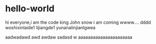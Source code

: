 # hello-world

hi everyone,i am the code king 
John snow
i am coming
wwww....
dddd
woshixinlaide1
lijiangde1
yunanalinjianlgwea

aadwadawd awd awdaw 
sadasd w
aaaaaaaaaaaaaaaaaaaaaa
